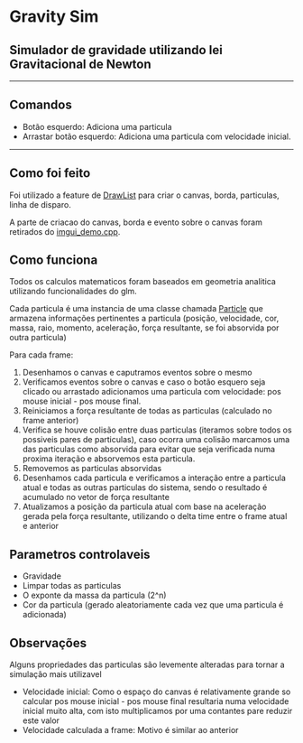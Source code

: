 # Gravity Sim
## Simulador de gravidade utilizando lei Gravitacional de Newton

---

## Comandos
* Botão esquerdo: Adiciona uma particula
* Arrastar botão esquerdo: Adiciona uma particula com velocidade inicial.

---

## Como foi feito
Foi utilizado a feature de [DrawList](https://github.com/ocornut/imgui/blob/master/imgui_demo.cpp) para criar o canvas, borda, particulas, linha de disparo.

A parte de criacao do canvas, borda e evento sobre o canvas foram retirados do [imgui_demo.cpp](https://github.com/ocornut/imgui/blob/master/imgui_demo.cpp#L7642).

## Como funciona
Todos os calculos matematicos foram baseados em geometria analitica utilizando funcionalidades do glm.

Cada particula é uma instancia de uma classe chamada [Particle](particle.hpp) que armazena informações pertinentes a particula (posição, velocidade, cor, massa, raio, momento, aceleração, força resultante, se foi absorvida por outra particula)

Para cada frame:
1. Desenhamos o canvas e caputramos eventos sobre o mesmo
2. Verificamos eventos sobre o canvas e caso o botão esquero seja clicado ou arrastado adicionamos uma particula com velocidade: pos mouse inicial - pos mouse final.
3. Reiniciamos a força resultante de todas as particulas (calculado no frame anterior)
4. Verifica se houve colisão entre duas particulas (iteramos sobre todos os possiveis pares de particulas), caso ocorra uma colisão marcamos uma das particulas como absorvida para evitar que seja verificada numa proxima iteração e absorvemos esta particula.
5. Removemos as particulas absorvidas
6. Desenhamos cada particula e verificamos a interação entre a particula atual e todas as outras particulas do sistema, sendo o resultado é acumulado no vetor de força resultante 
7. Atualizamos a posição da particula atual com base na aceleração gerada pela força resultante, utilizando o delta time entre o frame atual e anterior

## Parametros controlaveis
* Gravidade
* Limpar todas as particulas
* O exponte da massa da particula (2^n)
* Cor da particula (gerado aleatoriamente cada vez que uma particula é adicionada)


## Observações
Alguns propriedades das particulas são levemente alteradas para tornar a simulação mais utilizavel
* Velocidade inicial: Como o espaço do canvas é relativamente grande so calcular pos mouse inicial - pos mouse final resultaria numa velocidade inicial muito alta, com isto multiplicamos por uma contantes pare reduzir este valor
* Velocidade calculada a frame: Motivo é similar ao anterior
